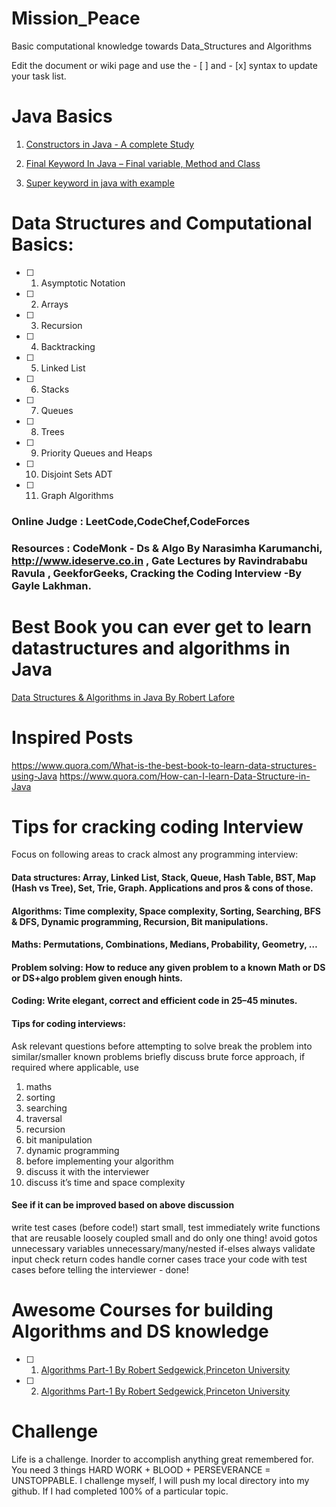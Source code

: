# Mission_Peace
Basic computational knowledge towards Data_Structures and Algorithms

Edit the document or wiki page and use the - [ ] and - [x] syntax to update your task list.

# Java Basics
 1. [Constructors in Java - A complete Study](http://beginnersbook.com/2013/03/constructors-in-java/)
 
2. [Final Keyword In Java – Final variable, Method and Class](http://beginnersbook.com/2014/07/final-keyword-java-final-variable-method-class/)
3. [Super keyword in java with example](http://beginnersbook.com/2014/07/super-keyword-in-java-with-example/)


# Data Structures and Computational Basics:

- [ ]    1.  Asymptotic Notation
- [ ]    2.  Arrays
- [ ]    3.  Recursion
- [ ]    4.  Backtracking
- [ ]    5.  Linked List
- [ ]    6.  Stacks
- [ ]    7.  Queues
- [ ]    8.  Trees
- [ ]    9.  Priority Queues and Heaps
- [ ]    10. Disjoint Sets ADT
- [ ]    11. Graph Algorithms

### Online Judge : LeetCode,CodeChef,CodeForces
### Resources    : CodeMonk - Ds & Algo By Narasimha Karumanchi, http://www.ideserve.co.in , Gate Lectures by Ravindrababu Ravula , GeekforGeeks, Cracking the Coding Interview -By Gayle Lakhman.

# Best Book you can ever get to learn datastructures and algorithms in Java

[Data Structures & Algorithms in Java By Robert Lafore](https://inspirit.net.in/books/academic/Data%20Structures%20&%20Algorithms%20in%20Java%20-%20Robert%20Lafore.pdf)
# Inspired Posts
https://www.quora.com/What-is-the-best-book-to-learn-data-structures-using-Java
https://www.quora.com/How-can-I-learn-Data-Structure-in-Java



# Tips for cracking coding Interview
Focus on following areas to crack almost any programming interview:

#### Data structures: Array, Linked List, Stack, Queue, Hash Table, BST, Map (Hash vs Tree), Set, Trie, Graph. Applications and pros & cons of those.

#### Algorithms: Time complexity, Space complexity, Sorting, Searching, BFS & DFS, Dynamic programming, Recursion, Bit manipulations.

#### Maths: Permutations, Combinations, Medians, Probability, Geometry, …

#### Problem solving: How to reduce any given problem to a known Math or DS or DS+algo problem given enough hints.

#### Coding: Write elegant, correct and efficient code in 25–45 minutes.

#### Tips for coding interviews:

Ask relevant questions before attempting to solve
break the problem into similar/smaller known problems
briefly discuss brute force approach, if required
where applicable, use
1. maths
2. sorting
3. searching
4. traversal
5. recursion
6. bit manipulation
7. dynamic programming
8. before implementing your algorithm
9. discuss it with the interviewer
10. discuss it’s time and space complexity
#### See if it can be improved based on above discussion
write test cases (before code!)
start small, test immediately
write functions that are
reusable
loosely coupled
small and do only one thing!
avoid
gotos
unnecessary variables
unnecessary/many/nested if-elses
always
validate input
check return codes
handle corner cases
trace your code with test cases before telling the interviewer - done!

# Awesome Courses for building Algorithms and DS knowledge


- [ ]    1. [Algorithms Part-1 By Robert Sedgewick,Princeton University](https://www.coursera.org/learn/algorithms-part1/home/welcome)
- [ ]    2. [Algorithms Part-1 By Robert Sedgewick,Princeton University](https://www.coursera.org/learn/algorithms-part2/home/welcome)

# Challenge
Life is a challenge. Inorder to accomplish anything great remembered for. You need 3 things HARD WORK + BLOOD + PERSEVERANCE = UNSTOPPABLE. I challenge myself, I will push my local directory into my github. If I had completed 100% of a particular topic.
